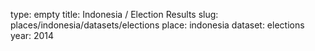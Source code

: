 type: empty
title: Indonesia / Election Results
slug: places/indonesia/datasets/elections
place: indonesia
dataset: elections
year: 2014
